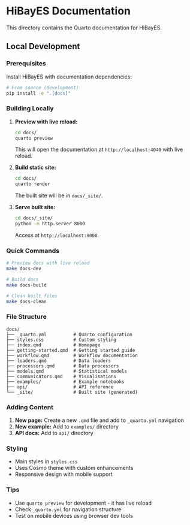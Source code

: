 # HiBayES Documentation

This directory contains the Quarto documentation for HiBayES.

## Local Development

### Prerequisites

Install HiBayES with documentation dependencies:
   ```bash
   # From source (development)
   pip install -e ".[docs]"
   ```

### Building Locally

1. **Preview with live reload:**
   ```bash
   cd docs/
   quarto preview
   ```
   This will open the documentation at `http://localhost:4040` with live reload.

2. **Build static site:**
   ```bash
   cd docs/
   quarto render
   ```
   The built site will be in `docs/_site/`.

3. **Serve built site:**
   ```bash
   cd docs/_site/
   python -m http.server 8000
   ```
   Access at `http://localhost:8000`.

### Quick Commands

```bash
# Preview docs with live reload
make docs-dev

# Build docs
make docs-build

# Clean built files
make docs-clean
```

### File Structure

```
docs/
├── _quarto.yml          # Quarto configuration
├── styles.css           # Custom styling
├── index.qmd            # Homepage
├── getting-started.qmd  # Getting started guide
├── workflow.qmd         # Workflow documentation
├── loaders.qmd          # Data loaders
├── processors.qmd       # Data processors
├── models.qmd           # Statistical models
├── communicators.qmd    # Visualisations
├── examples/            # Example notebooks
├── api/                 # API reference
└── _site/               # Built site (generated)
```

### Adding Content

1. **New page:** Create a new `.qmd` file and add to `_quarto.yml` navigation
2. **New example:** Add to `examples/` directory
3. **API docs:** Add to `api/` directory

### Styling

- Main styles in `styles.css`
- Uses Cosmo theme with custom enhancements
- Responsive design with mobile support

### Tips

- Use `quarto preview` for development - it has live reload
- Check `_quarto.yml` for navigation structure
- Test on mobile devices using browser dev tools
